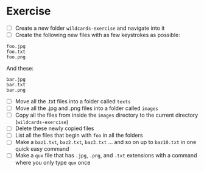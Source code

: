 # Exercise

- [ ] Create a new folder `wildcards-exercise` and navigate into it
- [ ] Create the following new files with as few keystrokes as possible:

```
foo.jpg
foo.txt
foo.png
```

And these:

```
bar.jpg
bar.txt
bar.png
```

- [ ] Move all the .txt files into a folder called `texts`
- [ ] Move all the .jpg and .png files into a folder called `images` 
- [ ] Copy all the files from inside the `images` directory to the current directory (`wildcards-exercise`)
- [ ] Delete these newly copied files
- [ ] List all the files that begin with `foo` in all the folders
- [ ] Make a `baz1.txt`, `baz2.txt`, `baz3.txt` ... and so on up to `baz10.txt` in one quick easy command
- [ ] Make a `qux` file that has `.jpg`, `.png`, and `.txt` extensions with a command where you only type `qux` once
